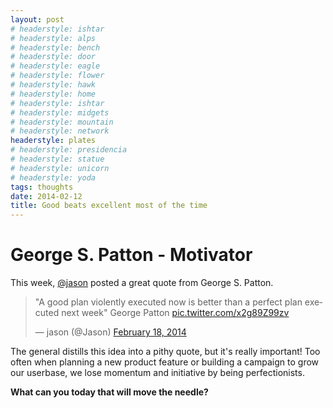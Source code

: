 ```yaml
---
layout: post
# headerstyle: ishtar
# headerstyle: alps
# headerstyle: bench
# headerstyle: door
# headerstyle: eagle
# headerstyle: flower
# headerstyle: hawk
# headerstyle: home
# headerstyle: ishtar
# headerstyle: midgets
# headerstyle: mountain
# headerstyle: network
headerstyle: plates
# headerstyle: presidencia
# headerstyle: statue
# headerstyle: unicorn
# headerstyle: yoda
tags: thoughts
date: 2014-02-12
title: Good beats excellent most of the time
---
```

# George S. Patton - Motivator
This week, [@jason](https://twitter.com/jason) posted a great quote from George S. Patton.

<blockquote class="twitter-tweet" lang="en"><p>&quot;A good plan violently executed now is better than a perfect plan executed next week&quot; George Patton <a href="http://t.co/x2g89Z99zv">pic.twitter.com/x2g89Z99zv</a></p>&mdash; jason (@Jason) <a href="https://twitter.com/Jason/statuses/435844149879644161">February 18, 2014</a></blockquote>
<script async src="//platform.twitter.com/widgets.js" charset="utf-8"></script>

The general distills this idea into a pithy quote, but it's really important!  Too often when planning a new product feature or building a campaign to grow our userbase, we lose momentum and initiative by being perfectionists.

__What can you today that will move the needle?__
